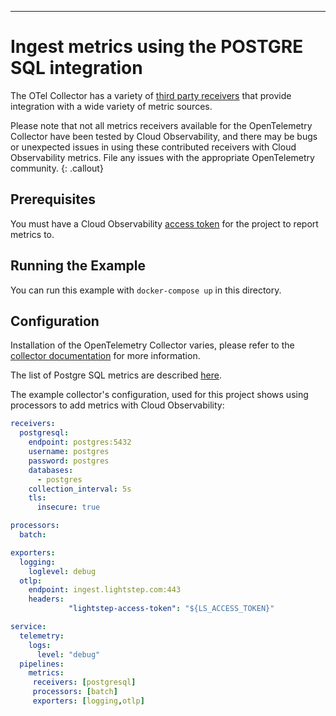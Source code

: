 ---
# Ingest metrics using the POSTGRE SQL integration

The OTel Collector has a variety of [third party receivers](https://github.com/open-telemetry/opentelemetry-collector-contrib/tree/master/receiver) that provide integration with a wide variety of metric sources.

Please note that not all metrics receivers available for the OpenTelemetry Collector have been tested by Cloud Observability, and there may be bugs or unexpected issues in using these contributed receivers with Cloud Observability metrics. File any issues with the appropriate OpenTelemetry community.
{: .callout}

## Prerequisites

You must have a Cloud Observability [access token](/docs/create-and-manage-access-tokens) for the project to report metrics to.

## Running the Example

You can run this example with `docker-compose up` in this directory.

## Configuration

Installation of the OpenTelemetry Collector varies, please refer to the [collector documentation](https://opentelemetry.io/docs/collector/) for more information.

The list of Postgre SQL metrics are described [here](https://github.com/open-telemetry/opentelemetry-collector-contrib/blob/main/receiver/postgresqlreceiver/metadata.yaml#L76).

The example collector's configuration, used for this project shows using processors to add metrics with Cloud Observability:

``` yaml
receivers:
  postgresql:
    endpoint: postgres:5432
    username: postgres
    password: postgres
    databases:
      - postgres
    collection_interval: 5s
    tls:
      insecure: true

processors:
  batch:

exporters:
  logging:
    loglevel: debug
  otlp:
    endpoint: ingest.lightstep.com:443
    headers:
             "lightstep-access-token": "${LS_ACCESS_TOKEN}"

service:
  telemetry:
    logs:
      level: "debug"
  pipelines:
    metrics:
     receivers: [postgresql]
     processors: [batch]
     exporters: [logging,otlp]
```
